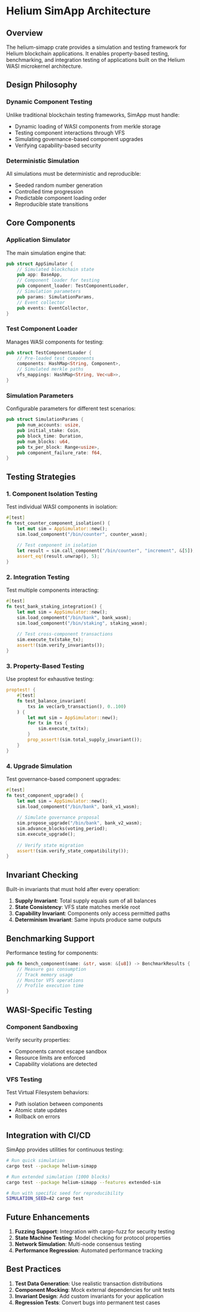 # Helium SimApp Architecture

## Overview

The helium-simapp crate provides a simulation and testing framework for Helium blockchain applications. It enables property-based testing, benchmarking, and integration testing of applications built on the Helium WASI microkernel architecture.

## Design Philosophy

### Dynamic Component Testing

Unlike traditional blockchain testing frameworks, SimApp must handle:
- Dynamic loading of WASI components from merkle storage
- Testing component interactions through VFS
- Simulating governance-based component upgrades
- Verifying capability-based security

### Deterministic Simulation

All simulations must be deterministic and reproducible:
- Seeded random number generation
- Controlled time progression
- Predictable component loading order
- Reproducible state transitions

## Core Components

### Application Simulator

The main simulation engine that:
```rust
pub struct AppSimulator {
    // Simulated blockchain state
    pub app: BaseApp,
    // Component loader for testing
    pub component_loader: TestComponentLoader,
    // Simulation parameters
    pub params: SimulationParams,
    // Event collector
    pub events: EventCollector,
}
```

### Test Component Loader

Manages WASI components for testing:
```rust
pub struct TestComponentLoader {
    // Pre-loaded test components
    components: HashMap<String, Component>,
    // Simulated merkle paths
    vfs_mappings: HashMap<String, Vec<u8>>,
}
```

### Simulation Parameters

Configurable parameters for different test scenarios:
```rust
pub struct SimulationParams {
    pub num_accounts: usize,
    pub initial_stake: Coin,
    pub block_time: Duration,
    pub num_blocks: u64,
    pub tx_per_block: Range<usize>,
    pub component_failure_rate: f64,
}
```

## Testing Strategies

### 1. Component Isolation Testing

Test individual WASI components in isolation:
```rust
#[test]
fn test_counter_component_isolation() {
    let mut sim = AppSimulator::new();
    sim.load_component("/bin/counter", counter_wasm);
    
    // Test component in isolation
    let result = sim.call_component("/bin/counter", "increment", &[5]);
    assert_eq!(result.unwrap(), 5);
}
```

### 2. Integration Testing

Test multiple components interacting:
```rust
#[test]
fn test_bank_staking_integration() {
    let mut sim = AppSimulator::new();
    sim.load_component("/bin/bank", bank_wasm);
    sim.load_component("/bin/staking", staking_wasm);
    
    // Test cross-component transactions
    sim.execute_tx(stake_tx);
    assert!(sim.verify_invariants());
}
```

### 3. Property-Based Testing

Use proptest for exhaustive testing:
```rust
proptest! {
    #[test]
    fn test_balance_invariant(
        txs in vec(arb_transaction(), 0..100)
    ) {
        let mut sim = AppSimulator::new();
        for tx in txs {
            sim.execute_tx(tx);
        }
        prop_assert!(sim.total_supply_invariant());
    }
}
```

### 4. Upgrade Simulation

Test governance-based component upgrades:
```rust
#[test]
fn test_component_upgrade() {
    let mut sim = AppSimulator::new();
    sim.load_component("/bin/bank", bank_v1_wasm);
    
    // Simulate governance proposal
    sim.propose_upgrade("/bin/bank", bank_v2_wasm);
    sim.advance_blocks(voting_period);
    sim.execute_upgrade();
    
    // Verify state migration
    assert!(sim.verify_state_compatibility());
}
```

## Invariant Checking

Built-in invariants that must hold after every operation:

1. **Supply Invariant**: Total supply equals sum of all balances
2. **State Consistency**: VFS state matches merkle root
3. **Capability Invariant**: Components only access permitted paths
4. **Determinism Invariant**: Same inputs produce same outputs

## Benchmarking Support

Performance testing for components:
```rust
pub fn bench_component(name: &str, wasm: &[u8]) -> BenchmarkResults {
    // Measure gas consumption
    // Track memory usage
    // Monitor VFS operations
    // Profile execution time
}
```

## WASI-Specific Testing

### Component Sandboxing

Verify security properties:
- Components cannot escape sandbox
- Resource limits are enforced
- Capability violations are detected

### VFS Testing

Test Virtual Filesystem behaviors:
- Path isolation between components
- Atomic state updates
- Rollback on errors

## Integration with CI/CD

SimApp provides utilities for continuous testing:

```bash
# Run quick simulation
cargo test --package helium-simapp

# Run extended simulation (1000 blocks)
cargo test --package helium-simapp --features extended-sim

# Run with specific seed for reproducibility
SIMULATION_SEED=42 cargo test
```

## Future Enhancements

1. **Fuzzing Support**: Integration with cargo-fuzz for security testing
2. **State Machine Testing**: Model checking for protocol properties
3. **Network Simulation**: Multi-node consensus testing
4. **Performance Regression**: Automated performance tracking

## Best Practices

1. **Test Data Generation**: Use realistic transaction distributions
2. **Component Mocking**: Mock external dependencies for unit tests
3. **Invariant Design**: Add custom invariants for your application
4. **Regression Tests**: Convert bugs into permanent test cases